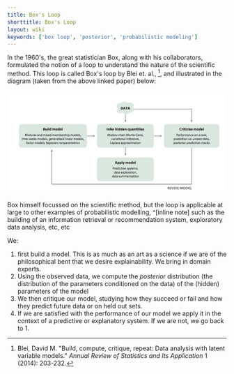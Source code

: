 ```yaml
---
title: Box's Loop
shorttitle: Box's Loop
layout: wiki
keywords: ['box loop', 'posterior', 'probabilistic modeling']
---
```


In the 1960's, the great statistician Box, along with his collaborators, formulated the notion of a loop to understand the nature of the scientific method. This loop is called Box's loop by Blei et. al., [^1], and illustrated in the diagram (taken from the above linked paper) below:

![](images/boxloop.png)

Box himself focussed on the scientific method, but the loop is applicable at large to other examples of probabilistic modelling, ^[inline note] such as the building of an information retrieval or recommendation system, exploratory data analysis, etc, etc

We:

1. first build a model. This is as much as an art as a science if we are of the philosophical bent that we desire explainability. We bring in domain experts.
2. Using the observed data, we compute the *posterior* distribution (the distribution of the parameters conditioned on the data) of the (hidden) parameters of the model
3. We then critique our model, studying how they succeed or fail and how they predict future data or on held out sets.
4. If we are satisfied with the performance of our model we apply it in the context of a predictive or explanatory system. If we are not, we go back to 1.

[^1]: Blei, David M. "Build, compute, critique, repeat: Data analysis with latent variable models." *Annual Review of Statistics and Its Application* 1 (2014): 203-232.